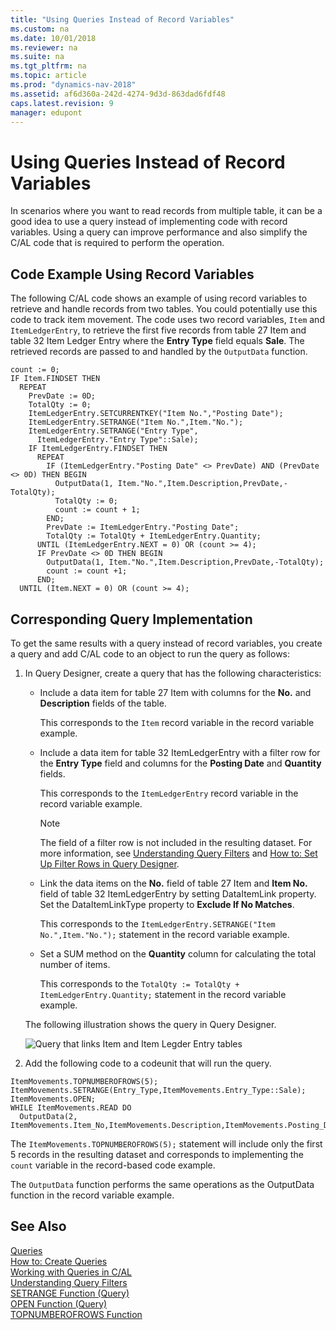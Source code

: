 ```yaml
---
title: "Using Queries Instead of Record Variables"
ms.custom: na
ms.date: 10/01/2018
ms.reviewer: na
ms.suite: na
ms.tgt_pltfrm: na
ms.topic: article
ms.prod: "dynamics-nav-2018"
ms.assetid: af6d360a-242d-4274-9d3d-863dad6fdf48
caps.latest.revision: 9
manager: edupont
---
```

# Using Queries Instead of Record Variables
In scenarios where you want to read records from multiple table, it can be a good idea to use a query instead of implementing code with record variables. Using a query can improve performance and also simplify the C/AL code that is required to perform the operation.  

## Code Example Using Record Variables  
 The following C/AL code shows an example of using record variables to retrieve and handle records from two tables. You could potentially use this code to track item movement. The code uses two record variables, `Item` and `ItemLedgerEntry`, to retrieve the first five records from table 27 Item and table 32 Item Ledger Entry where the **Entry Type** field equals **Sale**. The retrieved records are passed to and handled by the `OutputData` function.  

```  
count := 0;  
IF Item.FINDSET THEN  
  REPEAT  
    PrevDate := 0D;  
    TotalQty := 0;  
    ItemLedgerEntry.SETCURRENTKEY("Item No.","Posting Date");  
    ItemLedgerEntry.SETRANGE("Item No.",Item."No.");  
    ItemLedgerEntry.SETRANGE("Entry Type",  
      ItemLedgerEntry."Entry Type"::Sale);  
    IF ItemLedgerEntry.FINDSET THEN  
      REPEAT  
        IF (ItemLedgerEntry."Posting Date" <> PrevDate) AND (PrevDate <> 0D) THEN BEGIN  
          OutputData(1, Item."No.",Item.Description,PrevDate,-TotalQty);  
          TotalQty := 0;  
          count := count + 1;  
        END;  
        PrevDate := ItemLedgerEntry."Posting Date";  
        TotalQty := TotalQty + ItemLedgerEntry.Quantity;  
      UNTIL (ItemLedgerEntry.NEXT = 0) OR (count >= 4);  
      IF PrevDate <> 0D THEN BEGIN  
        OutputData(1, Item."No.",Item.Description,PrevDate,-TotalQty);  
        count := count +1;  
      END;  
  UNTIL (Item.NEXT = 0) OR (count >= 4);  

```  

## Corresponding Query Implementation  
 To get the same results with a query instead of record variables, you create a query and add C/AL code to an object to run the query as follows:  

1.  In Query Designer, create a query that has the following characteristics:  

    -   Include a data item for table 27 Item with columns for the **No.** and **Description** fields of the table.  

         This corresponds to the `Item` record variable in the record variable example.  

    -   Include a data item for table 32 ItemLedgerEntry with a filter row for the **Entry Type** field and columns for the **Posting Date** and **Quantity** fields.  

         This corresponds to the `ItemLedgerEntry` record variable in the record variable example.  

        > [!NOTE]  
        >  The field of a filter row is not included in the resulting dataset. For more information, see [Understanding Query Filters](Understanding-Query-Filters.md) and [How to: Set Up Filter Rows in Query Designer](How-to--Set-Up-Filter-Rows-in-Query-Designer.md).  

    -   Link the data items on the **No.** field of table 27 Item and **Item No.** field of table 32 ItemLedgerEntry by setting DataItemLink property. Set the DataItemLinkType property to **Exclude If No Matches**.  

         This corresponds to the `ItemLedgerEntry.SETRANGE("Item No.",Item."No.");` statement in the record variable example.  

    -   Set a SUM method on the **Quantity** column for calculating the total number of items.  

         This corresponds to the `TotalQty := TotalQty + ItemLedgerEntry.Quantity;` statement in the record variable example.  

     The following illustration shows the query in Query Designer.  

     ![Query that links Item and Item Legder Entry tables](media/NAV_Query_Example_InsteadOfRecords.png "NAV\_Query\_Example\_InsteadOfRecords")  

2.  Add the following code to a codeunit that will run the query.  

```  
ItemMovements.TOPNUMBEROFROWS(5);  
ItemMovements.SETRANGE(Entry_Type,ItemMovements.Entry_Type::Sale);  
ItemMovements.OPEN;  
WHILE ItemMovements.READ DO  
  OutputData(2, ItemMovements.Item_No,ItemMovements.Description,ItemMovements.Posting_Date,ItemMovements.Sum_Quantity);  

```  

 The `ItemMovements.TOPNUMBEROFROWS(5);` statement will include only the first 5 records in the resulting dataset and corresponds to implementing the `count` variable in the record-based code example.  

 The `OutputData` function performs the same operations as the OutputData function in the record variable example.  

## See Also  
 [Queries](Queries.md)   
 [How to: Create Queries](How-to--Create-Queries.md)   
 [Working with Queries in C/AL](Working-with-Queries-in-C-AL.md)   
 [Understanding Query Filters](Understanding-Query-Filters.md)   
 [SETRANGE Function \(Query\)](SETRANGE-Function--Query-.md)   
 [OPEN Function \(Query\)](OPEN-Function--Query-.md)   
 [TOPNUMBEROFROWS Function](TOPNUMBEROFROWS-Function.md)
